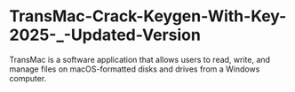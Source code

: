 # TransMac-Crack-Keygen-With-Key-2025-_-Updated-Version
TransMac is a software application that allows users to read, write, and manage files on macOS-formatted disks and drives from a Windows computer. 
